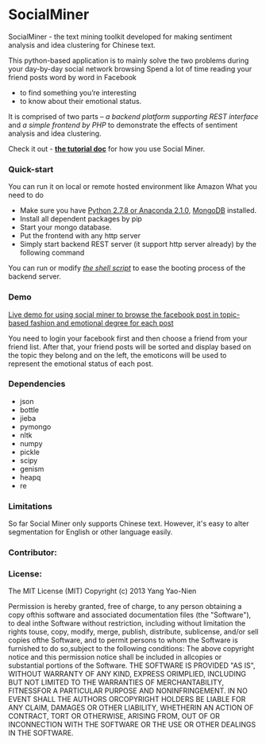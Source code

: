 # SocialMiner
SocialMiner - the text mining toolkit developed for making sentiment analysis and idea clustering for Chinese text. 

This python-based application is to mainly solve the two problems during your day-by-day social network browsing
Spend a lot of time reading your friend posts word by word in Facebook

-	to find something you’re interesting
-	to know about their emotional status.    

It is comprised of two parts – *a backend platform supporting REST interface* and *a simple frontend by PHP* to demonstrate the effects of sentiment analysis and idea clustering.

Check it out - [**the tutorial doc**]() for how you use Social Miner.



### Quick-start

You can run it on local or remote hosted environment like Amazon
What you need to do
-	Make sure you have [Python 2.7.8 or Anaconda 2.1.0](http://continuum.io/downloads), [MongoDB](https://www.mongodb.org/) installed. 
-	Install all dependent packages by pip
-	Start your mongo database. 
-	Put the frontend with any http server
-	Simply start backend REST server (it support http server already) by the following command 

You can run or modify [*the shell script*]() to ease the booting process of the backend server. 

### Demo
[Live demo for using social miner to browse the facebook post in topic-based fashion and emotional degree for each post](https://chrome.google.com/webstore/detail/social-network-miner/lplokjcgfmgiogkkicgmbdhnnkihbejc)    

You need to login your facebook first and then choose a friend from your friend list. After that, your friend posts will be sorted and display based on the topic they belong and on the left, the emoticons will be used to represent the emotional status of each post.   


### Dependencies

- json
- bottle
- jieba
- pymongo
- nltk
- numpy
- pickle
- scipy
- genism
- heapq
- re

### Limitations

So far Social Miner only supports Chinese text. However, it's easy to alter segmentation for English or other language easily. 


### Contributor:




### License:
The MIT License (MIT) Copyright (c) 2013 Yang Yao-Nien 

Permission is hereby granted, free of charge, to any person obtaining a copy ofthis software and associated documentation files (the "Software"), to deal inthe Software without restriction, including without limitation the rights touse, copy, modify, merge, publish, distribute, sublicense, and/or sell copies ofthe Software, and to permit persons to whom the Software is furnished to do so,subject to the following conditions: The above copyright notice and this permission notice shall be included in allcopies or substantial portions of the Software. THE SOFTWARE IS PROVIDED "AS IS", WITHOUT WARRANTY OF ANY KIND, EXPRESS ORIMPLIED, INCLUDING BUT NOT LIMITED TO THE WARRANTIES OF MERCHANTABILITY, FITNESSFOR A PARTICULAR PURPOSE AND NONINFRINGEMENT. IN NO EVENT SHALL THE AUTHORS ORCOPYRIGHT HOLDERS BE LIABLE FOR ANY CLAIM, DAMAGES OR OTHER LIABILITY, WHETHERIN AN ACTION OF CONTRACT, TORT OR OTHERWISE, ARISING FROM, OUT OF OR INCONNECTION WITH THE SOFTWARE OR THE USE OR OTHER DEALINGS IN THE SOFTWARE.



